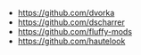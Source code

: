 + https://github.com/dvorka
+ https://github.com/dscharrer
+ https://github.com/fluffy-mods
+ https://github.com/hautelook